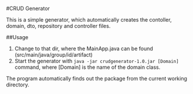 #CRUD Generator

This is a simple generator, which automatically creates the
contoller, domain, dto, repository and controller files.

##Usage
1. Change to that dir, where the MainApp.java can be found
   (src/main/java/group/id/artifact)
2. Start the generator with `java -jar crudgenerator-1.0.jar [Domain]`
   command, where [Domain] is the name of the domain class.
   
The program automatically finds out the package from the current
working directory.
